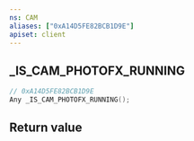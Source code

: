 ```yaml
---
ns: CAM
aliases: ["0xA14D5FE82BCB1D9E"]
apiset: client
---
```

## _IS_CAM_PHOTOFX_RUNNING

```c
// 0xA14D5FE82BCB1D9E
Any _IS_CAM_PHOTOFX_RUNNING();
```



## Return value

